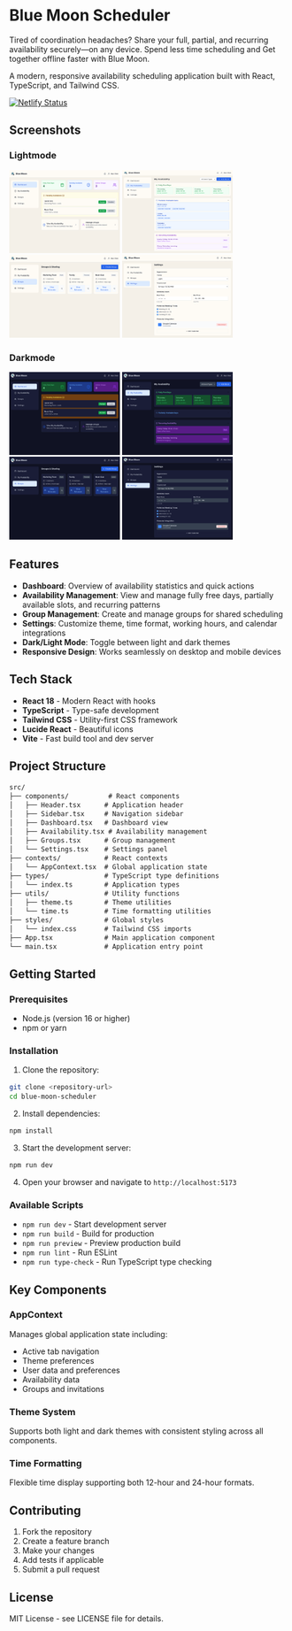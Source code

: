 # Blue Moon Scheduler

Tired of coordination headaches? Share your full, partial, and recurring availability securely—on any device. Spend less time scheduling and Get together offline faster with Blue Moon.


A modern, responsive availability scheduling application built with React, TypeScript, and Tailwind CSS.

[![Netlify Status](https://api.netlify.com/api/v1/badges/0c26db7a-502c-493f-9462-16d5c0d047e7/deploy-status)](https://app.netlify.com/projects/bluemoonschedule/deploys)

## Screenshots

### Lightmode

<img src="images/lightmode/DashboadLightmode.png" alt="Screenshot dashboard light mode" width="200" height="150">

<img src="images/lightmode/AvailabilityLightmode.png" alt="Screenshot availability light mode" width="200" height="150">


<img src="images/lightmode/GroupsLightmode.png" alt="Screenshot groups light mode" width="200" height="150">


<img src="images/lightmode/SettingsLightmode.png" alt="Screenshot settings light mode" width="200" height="150">

### Darkmode

<img src="images/darkmode/DashboardDarkmode.png" alt="Screenshot dashboard dark mode" width="200" height="150">

<img src="images/darkmode/AvailabilityDarkmode.png" alt="Screenshot availability dark mode" width="200" height="150">

<img src="images/darkmode/GroupsDarkmode.png" alt="Screenshot groups dark mode" width="200" height="150">

<img src="images/darkmode/SettingsDarkmode.png" alt="Screenshot settings dark mode" width="200" height="150">

## Features

- **Dashboard**: Overview of availability statistics and quick actions
- **Availability Management**: View and manage fully free days, partially available slots, and recurring patterns
- **Group Management**: Create and manage groups for shared scheduling
- **Settings**: Customize theme, time format, working hours, and calendar integrations
- **Dark/Light Mode**: Toggle between light and dark themes
- **Responsive Design**: Works seamlessly on desktop and mobile devices

## Tech Stack

- **React 18** - Modern React with hooks
- **TypeScript** - Type-safe development
- **Tailwind CSS** - Utility-first CSS framework
- **Lucide React** - Beautiful icons
- **Vite** - Fast build tool and dev server

## Project Structure

```
src/
├── components/          # React components
│   ├── Header.tsx      # Application header
│   ├── Sidebar.tsx     # Navigation sidebar
│   ├── Dashboard.tsx   # Dashboard view
│   ├── Availability.tsx # Availability management
│   ├── Groups.tsx      # Group management
│   └── Settings.tsx    # Settings panel
├── contexts/           # React contexts
│   └── AppContext.tsx  # Global application state
├── types/              # TypeScript type definitions
│   └── index.ts        # Application types
├── utils/              # Utility functions
│   ├── theme.ts        # Theme utilities
│   └── time.ts         # Time formatting utilities
├── styles/             # Global styles
│   └── index.css       # Tailwind CSS imports
├── App.tsx             # Main application component
└── main.tsx            # Application entry point
```

## Getting Started

### Prerequisites

- Node.js (version 16 or higher)
- npm or yarn

### Installation

1. Clone the repository:
```bash
git clone <repository-url>
cd blue-moon-scheduler
```

2. Install dependencies:
```bash
npm install
```

3. Start the development server:
```bash
npm run dev
```

4. Open your browser and navigate to `http://localhost:5173`

### Available Scripts

- `npm run dev` - Start development server
- `npm run build` - Build for production
- `npm run preview` - Preview production build
- `npm run lint` - Run ESLint
- `npm run type-check` - Run TypeScript type checking

## Key Components

### AppContext
Manages global application state including:
- Active tab navigation
- Theme preferences
- User data and preferences
- Availability data
- Groups and invitations

### Theme System
Supports both light and dark themes with consistent styling across all components.

### Time Formatting
Flexible time display supporting both 12-hour and 24-hour formats.

## Contributing

1. Fork the repository
2. Create a feature branch
3. Make your changes
4. Add tests if applicable
5. Submit a pull request

## License

MIT License - see LICENSE file for details. 
